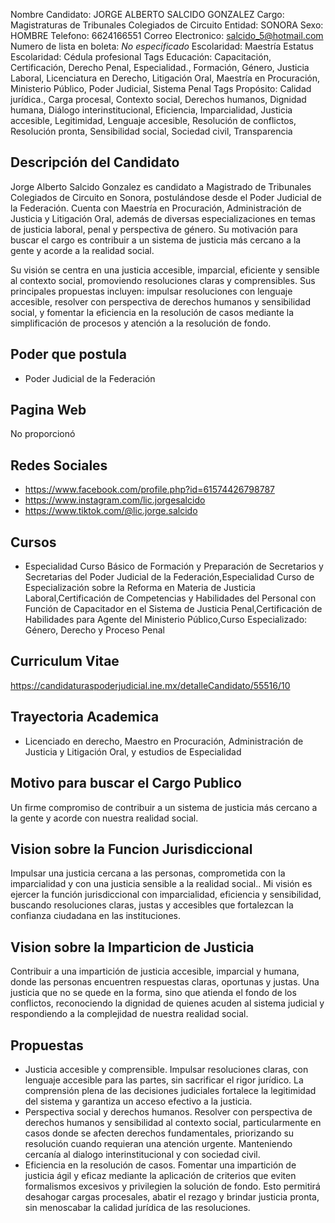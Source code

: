 Nombre Candidato: JORGE ALBERTO SALCIDO GONZALEZ
Cargo: Magistraturas de Tribunales Colegiados de Circuito
Entidad: SONORA
Sexo: HOMBRE
Telefono: 6624166551
Correo Electronico: salcido_5@hotmail.com
Numero de lista en boleta: *No especificado*
Escolaridad: Maestría
Estatus Escolaridad: Cédula profesional
Tags Educación: Capacitación, Certificación, Derecho Penal, Especialidad., Formación, Género, Justicia Laboral, Licenciatura en Derecho, Litigación Oral, Maestría en Procuración, Ministerio Público, Poder Judicial, Sistema Penal
Tags Propósito: Calidad jurídica., Carga procesal, Contexto social, Derechos humanos, Dignidad humana, Diálogo interinstitucional, Eficiencia, Imparcialidad, Justicia accesible, Legitimidad, Lenguaje accesible, Resolución de conflictos, Resolución pronta, Sensibilidad social, Sociedad civil, Transparencia


## Descripción del Candidato 

Jorge Alberto Salcido Gonzalez es candidato a Magistrado de Tribunales Colegiados de Circuito en Sonora, postulándose desde el Poder Judicial de la Federación. Cuenta con Maestría en Procuración, Administración de Justicia y Litigación Oral, además de diversas especializaciones en temas de justicia laboral, penal y perspectiva de género. Su motivación para buscar el cargo es contribuir a un sistema de justicia más cercano a la gente y acorde a la realidad social.

Su visión se centra en una justicia accesible, imparcial, eficiente y sensible al contexto social, promoviendo resoluciones claras y comprensibles. Sus principales propuestas incluyen: impulsar resoluciones con lenguaje accesible, resolver con perspectiva de derechos humanos y sensibilidad social, y fomentar la eficiencia en la resolución de casos mediante la simplificación de procesos y atención a la resolución de fondo.


## Poder que postula

- Poder Judicial de la Federación


## Pagina Web

No proporcionó


## Redes Sociales

- https://www.facebook.com/profile.php?id=61574426798787
- https://www.instagram.com/lic.jorgesalcido
- https://www.tiktok.com/@lic.jorge.salcido


## Cursos

- Especialidad Curso Básico de Formación y Preparación de Secretarios y Secretarias del Poder Judicial de la Federación,Especialidad Curso de Especialización sobre la Reforma en Materia de Justicia Laboral,Certificación de Competencias y Habilidades del Personal con Función de Capacitador en el Sistema de Justicia Penal,Certificación de Habilidades para Agente del Ministerio Público,Curso Especializado: Género, Derecho y Proceso Penal


## Curriculum Vitae

https://candidaturaspoderjudicial.ine.mx/detalleCandidato/55516/10


## Trayectoria Academica

- Licenciado en derecho, Maestro en Procuración, Administración de Justicia y Litigación Oral, y estudios de Especialidad


## Motivo para buscar el Cargo Publico

Un firme compromiso de contribuir a un sistema de justicia más cercano a la gente y acorde con nuestra realidad social.


## Vision sobre la Funcion Jurisdiccional

Impulsar una justicia cercana a las personas, comprometida con la imparcialidad y con una justicia sensible a la realidad social.. Mi visión es ejercer la función jurisdiccional con imparcialidad, eficiencia y sensibilidad, buscando resoluciones claras, justas y accesibles que fortalezcan la confianza ciudadana en las instituciones.


## Vision sobre la Imparticion de Justicia

Contribuir a una impartición de justicia accesible, imparcial y humana, donde las personas encuentren respuestas claras, oportunas y justas. Una justicia que no se quede en la forma, sino que atienda el fondo de los conflictos, reconociendo la dignidad de quienes acuden al sistema judicial y respondiendo a la complejidad de nuestra realidad social.


## Propuestas

- Justicia accesible y comprensible. Impulsar resoluciones claras, con lenguaje accesible para las partes, sin sacrificar el rigor jurídico. La comprensión plena de las decisiones judiciales fortalece la legitimidad del sistema y garantiza un acceso efectivo a la justicia.
- Perspectiva social y derechos humanos. Resolver con perspectiva de derechos humanos y sensibilidad al contexto social, particularmente en casos donde se afecten derechos fundamentales, priorizando su resolución cuando requieran una atención urgente. Manteniendo cercanía al dialogo interinstitucional y con sociedad civil.
- Eficiencia en la resolución de casos. Fomentar una impartición de justicia ágil y eficaz mediante la aplicación de criterios que eviten formalismos excesivos y privilegien la solución de fondo. Esto permitirá desahogar cargas procesales, abatir el rezago y brindar justicia pronta, sin menoscabar la calidad jurídica de las resoluciones.

